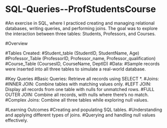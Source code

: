 # SQL-Queries--ProfStudentsCourse

#An exercise in SQL, where I practiced creating and managing relational databases, writing queries, and performing joins. The goal was to explore the interaction between three tables: Students, Professors, and Courses.

#Overview

#Tables Created:
#Student_table (StudentID, StudentName, Age)
#Professor_Table (ProfessorID, Professor_name, Professor_qualification)
#Course_Table (CoursesID, CourseName, DeptID)
#Data:
#Sample records were inserted into all three tables to simulate a real-world database.

#Key Queries
#Basic Queries: Retrieve all records using SELECT *.
#Joins:
#INNER JOIN: Combine tables with matching values only.
#LEFT JOIN: Display all records from one table with nulls for unmatched rows.
#FULL OUTER JOIN: Combine all records, with nulls where there’s no match.
#Complex Joins: Combine all three tables while exploring null values.

#Learning Outcomes
#Creating and populating SQL tables.
#Understanding and applying different types of joins.
#Querying and handling null values effectively.


